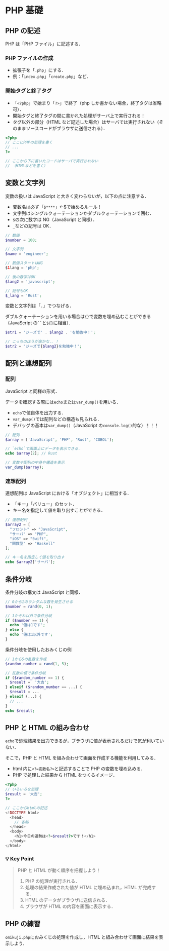 # PHP 基礎

## PHP の記述

PHP は「PHP ファイル」に記述する．

### PHP ファイルの作成

- 拡張子を「`.php`」にする．
- 例：「`index.php`」「`create.php`」など．

### 開始タグと終了タグ

- 「`<?php`」で始まり「`?>`」で終了（php しか書かない場合，終了タグは省略可）．
- 開始タグと終了タグの間に書かれた処理がサーバ上で実行される！
- タグ以外の部分（HTML など記述した場合）はサーバでは実行されない（そのままソースコードがブラウザに送信される）．

```php
<?php
// ここにPHPの処理を書く
// ...
?>

// ここから下に書いたコードはサーバで実行されない
// （HTMLなどを書く）
```

## 変数と文字列

変数の扱いは JavaScript と大きく変わらないが，以下の点に注意する．

- 変数名は必ず「`$****`」←$で始めるルール！
- 文字列はシングルクォーテーションかダブルクォーテーションで囲む．
- `$`の次に数字は NG（JavaScript と同様）．
- `_`などの記号は OK．

```php
// 数値
$number = 100;

// 文字列
$name = 'engineer';

// 数値スタートはNG
$1lang = 'php';

// 後の数字はOK
$lang2 = 'javascript';

// 記号もOK
$_lang = 'Rust';
```

変数と文字列は「`.`」でつなげる．

ダブルクォーテーションを用いる場合は`{}`で変数を埋め込むことができる（JavaScript の` `` `と`${}`に相当）．

```php
$str1 = 'ジーズで' . $lang2 . 'を勉強中！';

// こっちのほうが楽かな．．！
$str2 = "ジーズで{$lang2}を勉強中！";
```

## 配列と連想配列

### 配列

JavaScript と同様の形式．

データを確認する際には`echo`または`var_dump()`を用いる．

- `echo`で値自体を出力する．
- `var_dump()`では配列などの構造も見られる．
- デバッグの基本は`var_dump()`（JavaScript の`console.log()`的な）！！！

```php
// 配列
$array = ['JavaScript', 'PHP', 'Rust', 'COBOL'];

// `echo`で画面上にデータを表示できる．
echo $array[2]; // Rust

// 変数や配列の中身や構造を表示
var_dump($array);

```

### 連想配列

連想配列は JavaScript における「オブジェクト」に相当する．

- 「キー」「バリュー」のセット．
- キー名を指定して値を取り出すことができる．

```php
// 連想配列
$array2 = [
  "フロント" => "JavaScript",
  "サーバ" => "PHP",
  "iOS" => "Swift",
  "関数型" => "Haskell"
];

// キー名を指定して値を取り出す
echo $array2['サーバ'];
```

## 条件分岐

条件分岐の構文は JavaScript と同様．

```php
// 0から1のランダムな数を発生させる
$number = rand(0, 1);

// 1かそれ以外で条件分岐
if ($number == 1) {
  echo '値は1です';
} else {
  echo '値は1以外です';
}

```

条件分岐を使用したおみくじの例

```php
// 1から5の乱数を作成
$random_number = rand(1, 5);

// 乱数の値で条件分岐
if ($random_number == 1) {
  $result =  '大吉';
} elseif ($random_number == ...) {
  $result = ...
} elseif (...) {
  // ...
}
echo $result;

```

## PHP と HTML の組み合わせ

`echo`で処理結果を出力できるが，ブラウザに値が表示されるだけで気が利いていない．

そこで，PHP と HTML を組み合わせて画面を作成する機能を利用してみる．

- html 内に`<?=変数名?>`と記述することで PHP の変数を埋め込める．
- PHP で処理した結果から HTML をつくるイメージ．

```php
<?php
// いろいろな処理
$result = '大吉';
?>

// ここからhtmlの記述
<!DOCTYPE html>
  <head>
    // 省略
  </head>
  <body>
    <h1>今日の運勢は<?=$result?>です！</h1>
  </body>
</html>
```

### 💡 Key Point

> PHP と HTML が動く順序を把握しよう！
>
> 1.  PHP の処理が実行される．
> 2.  処理の結果作成された値が HTML に埋め込まれ，HTML が完成する．
> 3.  HTML のデータがブラウザに送信される．
> 4.  ブラウザが HTML の内容を画面に表示する．

## PHP の練習

`omikuji.php`におみくじの処理を作成し，HTML と組み合わせて画面に結果を表示しよう．
